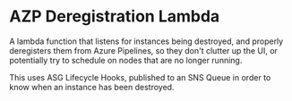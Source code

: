 # AZP Deregistration Lambda

A lambda function that listens for instances being destroyed, and properly
deregisters them from Azure Pipelines, so they don't clutter up the UI, or
potentially try to schedule on nodes that are no longer running.

This uses ASG Lifecycle Hooks, published to an SNS Queue in order to know
when an instance has been destroyed.
